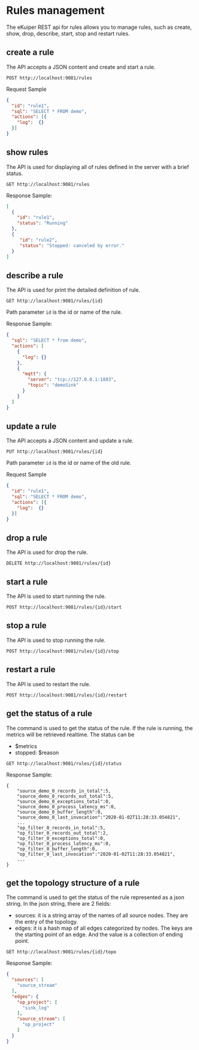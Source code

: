 # Rules management

The eKuiper REST api for rules allows you to manage rules, such as create, show, drop, describe, start, stop and restart rules. 

## create a rule

The API accepts a JSON content and create and start a rule.
```shell
POST http://localhost:9081/rules
```
Request Sample

```json
{
  "id": "rule1",
  "sql": "SELECT * FROM demo",
  "actions": [{
    "log":  {}
  }]
}
```


## show rules

The API is used for displaying all of rules defined in the server with a brief status.

```shell
GET http://localhost:9081/rules
```

Response Sample:

```json
[
  {
    "id": "rule1",
    "status": "Running"
  },
  {
     "id": "rule2",
     "status": "Stopped: canceled by error."
  }
]
```

## describe a rule

The API is used for print the detailed definition of rule.

```shell
GET http://localhost:9081/rules/{id}
```

Path parameter `id` is the id or name of the rule.

Response Sample: 

```json
{
  "sql": "SELECT * from demo",
  "actions": [
    {
      "log": {}
    },
    {
      "mqtt": {
        "server": "tcp://127.0.0.1:1883",
        "topic": "demoSink"
      }
    }
  ]
}
```

## update a rule

The API accepts a JSON content and update a rule.

```shell
PUT http://localhost:9081/rules/{id}
```

Path parameter `id` is the id or name of the old rule.

Request Sample

```json
{
  "id": "rule1",
  "sql": "SELECT * FROM demo",
  "actions": [{
    "log":  {}
  }]
}
```

## drop a rule

The API is used for drop the rule.

```shell
DELETE http://localhost:9081/rules/{id}
```


## start a rule

The API is used to start running the rule.

```shell
POST http://localhost:9081/rules/{id}/start
```


## stop a rule

The API is used to stop running the rule.

```shell
POST http://localhost:9081/rules/{id}/stop
```

## restart a rule

The API is used to restart the rule.

```shell
POST http://localhost:9081/rules/{id}/restart
```

## get the status of a rule

The command is used to get the status of the rule. If the rule is running, the metrics will be retrieved realtime. The status can be
- $metrics
- stopped: $reason

```shell
GET http://localhost:9081/rules/{id}/status
```

Response Sample:

```shell
{
    "source_demo_0_records_in_total":5,
    "source_demo_0_records_out_total":5,
    "source_demo_0_exceptions_total":0,
    "source_demo_0_process_latency_ms":0,
    "source_demo_0_buffer_length":0,
    "source_demo_0_last_invocation":"2020-01-02T11:28:33.054821",
    ... 
    "op_filter_0_records_in_total":5,
    "op_filter_0_records_out_total":2,
    "op_filter_0_exceptions_total":0,
    "op_filter_0_process_latency_ms":0,
    "op_filter_0_buffer_length":0,
    "op_filter_0_last_invocation":"2020-01-02T11:28:33.054821",
    ...
}
```

## get the topology structure of a rule

The command is used to get the status of the rule represented as a json string. In the json string, there are 2 fields:

- sources: it is a string array of the names of all source nodes. They are the entry of the topology.
- edges: it is a hash map of all edges categorized by nodes. The keys are the starting point of an edge. And the value is a collection of ending point.

```shell
GET http://localhost:9081/rules/{id}/topo
```

Response Sample:

```json
{
  "sources": [
    "source_stream"
  ],
  "edges": {
    "op_project": [
      "sink_log"
    ],
    "source_stream": [
      "op_project"
    ]
  }
}
```